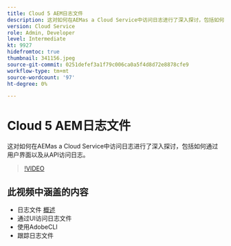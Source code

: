 ```yaml
---
title: Cloud 5 AEM日志文件
description: 这对如何在AEMas a Cloud Service中访问日志进行了深入探讨，包括如何通过用户界面以及从API访问日志。
version: Cloud Service
role: Admin, Developer
level: Intermediate
kt: 9927
hidefromtoc: true
thumbnail: 341156.jpeg
source-git-commit: 0251defef3a1f79c006ca0a5f4d8d72e8878cfe9
workflow-type: tm+mt
source-wordcount: '97'
ht-degree: 0%

---
```



# Cloud 5 AEM日志文件

这对如何在AEMas a Cloud Service中访问日志进行了深入探讨，包括如何通过用户界面以及从API访问日志。

>[!VIDEO](https://video.tv.adobe.com/v/341156/?quality=12&learn=on)

## 此视频中涵盖的内容

+ 日志文件 [概述](https://experienceleague.adobe.com/docs/experience-manager-learn/cloud-service/debugging/debugging-aem-as-a-cloud-service/logs.html)
+ 通过UI访问日志文件
+ 使用AdobeCLI
+ 跟踪日志文件
